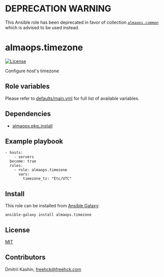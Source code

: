 # DEPRECATION WARNING
This Ansible role has been deprecated in favor of collection [`almaops.common`](https://github.com/almaops/ansible-collection-common/tree/master/roles/timezone) which is advised to be used instead.

almaops.timezone
==========

[![License](https://img.shields.io/badge/license-MIT%20License-brightgreen.svg)](https://opensource.org/licenses/MIT)

Configure host's timezone

Role variables
--------------

Please refer to [defaults/main.yml](./defaults/main.yml) for full list of available variables. 

Dependencies
------------

 - [almaops.pkg_install](https://galaxy.ansible.com/almaops/pkg_install)

Example playbook
----------------

```
- hosts:
    - servers
  become: true
  roles:
    - role: almaops.timezone
      vars:
        timezone_tz: "Etc/UTC"
```

Install
-------

This role can be installed from [Ansible Galaxy](https://galaxy.ansible.com/almaops/timezone):

```
ansible-galaxy install almaops.timezone
```

License
-------

[MIT](./LICENSE)

Contributors
------------

Dmitrii Kashin, <freehck@freehck.com>
